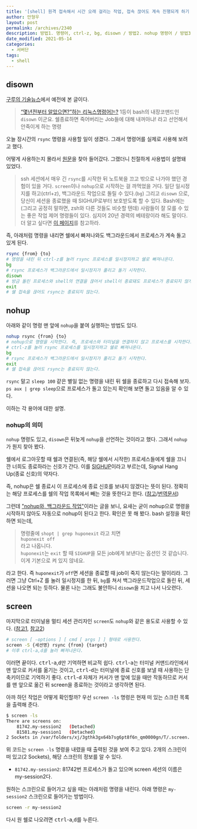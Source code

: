 ```yaml
---
title: '[shell] 원격 접속해서 시간 오래 걸리는 작업, 접속 끊어도 계속 진행되게 하기 nohup, disown, screen'
author: 안형우
layout: post
permalink: /archives/2340
description: 방법1. 명령어, ctrl-z, bg, disown / 방법2. nohup 명령어 / 방법3. screen 명령어
date_modified: 2021-05-14
categories:
  - 서버단
tags:
  - shell
---
```


## disown

[구루의 기술뉴스][1]에서 예전에 본 글이다.

> <a href="http://t.co/nOhAHDMQ">“몇년전부터 알았으면?”하는 리눅스명령어는?</a> 1등이 bash의 내장코맨드인 `disown` 이군요. 쉘종료하면 죽어버리는 Job들에 대해 내꺼아냐! 라고 선언해서 안죽이게 하는 명령

오늘 장시간의 `rsync` 명령을 사용할 일이 생겼다. 그래서 명령어를 실제로 사용해 보려고 했다.

어떻게 사용하는지 몰라서 [원문][2]을 찾아 들어갔다. 그랬더니 친절하게 사용법이 설명돼 있었다.

> ssh 세션에서 매우 긴 `rsync`를 시작한 뒤 노트북을 끄고 밖으로 나가야 했던 경험이 있을 거다. `screen`이나 `nohup`으로 시작하는 걸 까먹었을 거다. 일단 일시정지를 하고(ctrl+z), 백그라운드 작업으로 돌릴 수 있다.(`bg`) 그리고 `disown` 으로, 당신이 세션을 종료했을 때 SIGHUP로부터 보호받도록 할 수 있다. Bash에는 (그리고 공정히 말하면, zsh와 다른 것들도 비슷할 텐데) 사람들이 잘 모를 수 있는 좋은 작업 제어 명령들이 있다. 심지어 20년 경력의 베테랑이라 해도 말이다. 더 알고 싶다면 [이 페이지][3]를 참고하라.

즉, 아래처럼 명령을 내리면 쉘에서 빠져나와도 백그라운드에서 프로세스가 계속 돌고 있게 된다.

~~~ bash
rsync {from} {to}
# 명령을 내린 뒤 ctrl-z를 눌러 rsync 프로세스를 일시정지하고 쉘로 빠져나온다.
bg
# rsync 프로세스가 백그라운드에서 일시정지가 풀리고 돌기 시작한다.
disown
# 방금 돌린 프로세스와 shell의 연결을 끊어서 shell이 종료돼도 프로세스가 종료되지 않게 한다.
exit
# 쉘 접속을 끊어도 rsync는 종료되지 않는다.
~~~

## nohup

아래와 같이 명령 맨 앞에 `nohup`을 붙여 실행하는 방법도 있다.

~~~ bash
nohup rsync {from} {to}
# nohup으로 명령을 시작한다. 즉, 프로세스와 터미널을 연결하지 않고 프로세스를 시작한다.
# ctrl-z를 눌러 rsync 프로세스를 일시정지하고 쉘로 빠져나온다.
bg
# rsync 프로세스가 백그라운드에서 일시정지가 풀리고 돌기 시작한다.
exit
# 쉘 접속을 끊어도 rsync는 종료되지 않는다.
~~~

`rsync` 말고 `sleep 100` 같은 별일 없는 명령을 내린 뒤 쉘을 종료하고 다시 접속해 보자. `ps aux | grep sleep`으로 프로세스가 돌고 있는지 확인해 보면 돌고 있음을 알 수 있다.

이하는 각 용어에 대한 설명.

### nohup의 의미

`nohup` 명령도 있고, `disown`은 뒤늦게 `nohup`을 선언하는 것이라고 했다. 그래서 `nohup`가 뭔지 찾아 봤다.

쉘에서 로그아웃할 때 쉘과 연결된(즉, 해당 쉘에서 시작한) 프로세스들에게 쉘을 끄니깐 너희도 종료하라는 신호가 간다. 이를 [SIGHUP][4]이라고 부르는데, Signal Hang Up(종료 신호)의 약자다.

즉, nohup은 쉘 종료시 이 프로세스에 종료 신호를 보내지 않겠다는 뜻이 된다. 정확히는 해당 프로세스를 쉘의 작업 목록에서 빼는 것을 뜻한다고 한다. ([참고][10]/[번역문서][11])

그런데 ["nohup와, 백그라운드 작업"][7]이라는 글을 보니, 요새는 굳이 nohup으로 명령을 시작하지 않아도 자동으로 nohup이 된다고 한다. 확인은 못 해 봤다. bash 설정을 확인하면 되는데,

> 명령줄에 `shopt | grep huponexit` 라고 치면  
> `huponexit off`  
> 라고 나옵니다.  
> `huponexit`는 `exit` 할 때 `SIGHUP`을 모든 job에게 보낸다는 옵션인 것 같습니다.  
> 이게 기본으로 켜 있지 않네요.

라고 한다. 즉 `huponexit`가 `off`면 세션을 종료할 때 job이 죽지 않는다는 말이리라. 그러면 그냥 Ctrl+Z 를 눌러 일시정지를 한 뒤, `bg`를 쳐서 백그라운드작업으로 돌린 뒤, 세션을 나오면 되는 듯하다. 물론 나는 그래도 불안하니 `disown`을 치고 나서 나오련다.

## screen

마지막으로 터미널용 멀티 세션 관리자인 `screen`도 `nohup`와 같은 용도로 사용할 수 있다. ([참고1][8], [참고2][9])

~~~ bash
# screen [ -options ] [ cmd [ args ] ] 형태로 사용한다.
screen -S {세션명} rsync {from} {target}
# 이후 ctrl-a,d를 눌러 빠져나온다.
~~~

이러면 끝이다. <kbd>ctrl</kbd>-<kbd>a</kbd>,<kbd>d</kbd>만 기억하면 비교적 쉽다. <kbd>ctrl</kbd>-<kbd>a</kbd>는 터미널 커맨드라인에서 맨 앞으로 커서를 옮기는 것이고, <kbd>ctrl</kbd>-<kbd>d</kbd>는 터미널에 종료 신호를 보낼 때 사용하는 단축키이므로 기억하기 좋다. <kbd>ctrl</kbd>-<kbd>d</kbd> 자체가 커서가 맨 앞에 있을 때만 작동하므로 커서를 맨 앞으로 옮긴 뒤 screen을 종료하는 것이라고 생각하면 된다.

아까 하던 작업은 어떻게 확인할까? 우선 `screen -ls` 명령은 현재 떠 있는 스크린 목록을 출력해 준다.

~~~ bash
$ screen -ls
There are screens on:
	81742.my-session2	(Detached)
	81581.my-session1	(Detached)
2 Sockets in /var/folders/xj/3gthk3gx64b7sg6pt8f6n_qm0000gn/T/.screen.
~~~

위 코드는 `screen -ls` 명령을 내렸을 때 출력된 것을 보여 주고 있다. 2개의 스크린이 떠 있고(2 Sockets), 해당 스크린의 정보를 알 수 있다.

- `81742.my-session2`: 81742번 프로세스가 돌고 있으며 screen 세션의 이름은 my-session2다.

원하는 스크린으로 들어가고 싶을 때는 아래처럼 명령을 내린다. 아래 명령은 `my-session2` 스크린으로 들어가는 방법이다.

~~~ bash
screen -r my-session2
~~~

다시 원 쉘로 나오려면 <kbd>ctrl</kbd>-<kbd>a</kbd>,<kbd>d</kbd>를 누른다.

 [1]: http://xguru.net/832
 [2]: http://www.reddit.com/r/linux/comments/mi80x/give_me_that_one_command_you_wish_you_knew_years/
 [3]: http://www.gnu.org/software/bash/manual/bashref.html#Job-Control
 [4]: http://en.wikipedia.org/wiki/SIGHUP
 [5]: http://en.wikipedia.org/wiki/Prefix_(linguistics) "Prefix (linguistics)"
 [6]: http://en.wikipedia.org/wiki/Contraction_(grammar) "Contraction (grammar)"
 [7]: http://kldp.org/node/87464
 [8]: http://windstop.tistory.com/29
 [9]: http://blog.naver.com/kuees98/110108293315
 [10]: https://unix.stackexchange.com/a/148698
 [11]: https://velog.io/@jakeseo_me/nohup-disown-는-언제-어떻게-써야될까-9fjv7q9bz8